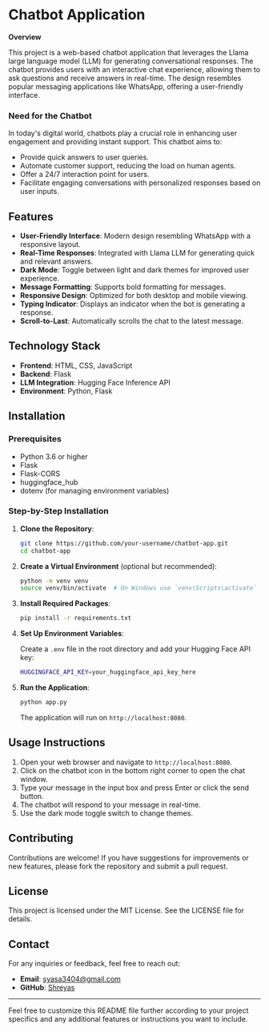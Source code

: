# Chatbot Application

**Overview**

This project is a web-based chatbot application that leverages the Llama large language model (LLM) for generating conversational responses. The chatbot provides users with an interactive chat experience, allowing them to ask questions and receive answers in real-time. The design resembles popular messaging applications like WhatsApp, offering a user-friendly interface.

### Need for the Chatbot

In today's digital world, chatbots play a crucial role in enhancing user engagement and providing instant support. This chatbot aims to:
- Provide quick answers to user queries.
- Automate customer support, reducing the load on human agents.
- Offer a 24/7 interaction point for users.
- Facilitate engaging conversations with personalized responses based on user inputs.

## Features

- **User-Friendly Interface**: Modern design resembling WhatsApp with a responsive layout.
- **Real-Time Responses**: Integrated with Llama LLM for generating quick and relevant answers.
- **Dark Mode**: Toggle between light and dark themes for improved user experience.
- **Message Formatting**: Supports bold formatting for messages.
- **Responsive Design**: Optimized for both desktop and mobile viewing.
- **Typing Indicator**: Displays an indicator when the bot is generating a response.
- **Scroll-to-Last**: Automatically scrolls the chat to the latest message.

## Technology Stack

- **Frontend**: HTML, CSS, JavaScript
- **Backend**: Flask
- **LLM Integration**: Hugging Face Inference API
- **Environment**: Python, Flask

## Installation

### Prerequisites

- Python 3.6 or higher
- Flask
- Flask-CORS
- huggingface_hub
- dotenv (for managing environment variables)

### Step-by-Step Installation

1. **Clone the Repository**:

   ```bash
   git clone https://github.com/your-username/chatbot-app.git
   cd chatbot-app
   ```

2. **Create a Virtual Environment** (optional but recommended):

   ```bash
   python -m venv venv
   source venv/bin/activate  # On Windows use `venv\Scripts\activate`
   ```

3. **Install Required Packages**:

   ```bash
   pip install -r requirements.txt
   ```

4. **Set Up Environment Variables**:

   Create a `.env` file in the root directory and add your Hugging Face API key:

   ```bash
   HUGGINGFACE_API_KEY=your_huggingface_api_key_here
   ```

5. **Run the Application**:

   ```bash
   python app.py
   ```

   The application will run on `http://localhost:8080`.

## Usage Instructions

1. Open your web browser and navigate to `http://localhost:8080`.
2. Click on the chatbot icon in the bottom right corner to open the chat window.
3. Type your message in the input box and press Enter or click the send button.
4. The chatbot will respond to your message in real-time.
5. Use the dark mode toggle switch to change themes.

## Contributing

Contributions are welcome! If you have suggestions for improvements or new features, please fork the repository and submit a pull request.

## License

This project is licensed under the MIT License. See the LICENSE file for details.

## Contact

For any inquiries or feedback, feel free to reach out:

- **Email**: syasa3404@gmail.com
- **GitHub**: [Shreyas]([https://github.com/your-username](https://github.com/ssyasa))

---

Feel free to customize this README file further according to your project specifics and any additional features or instructions you want to include.
